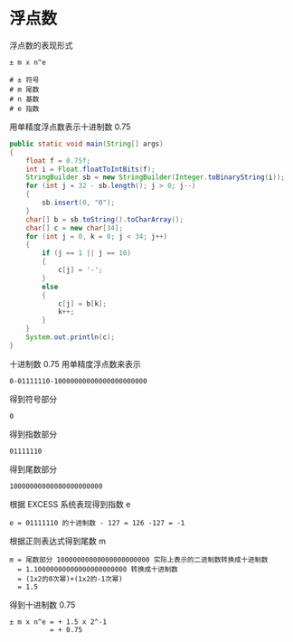 # 浮点数
浮点数的表现形式
```
± m x n^e

# ± 符号
# m 尾数
# n 基数
# e 指数
```

用单精度浮点数表示十进制数 0.75
```java
public static void main(String[] args)
{
    float f = 0.75f;
    int i = Float.floatToIntBits(f);
    StringBuilder sb = new StringBuilder(Integer.toBinaryString(i));
    for (int j = 32 - sb.length(); j > 0; j--)
    {
        sb.insert(0, "0");
    }
    char[] b = sb.toString().toCharArray();
    char[] c = new char[34];
    for (int j = 0, k = 0; j < 34; j++)
    {
        if (j == 1 || j == 10)
        {
            c[j] = '-';
        }
        else
        {
            c[j] = b[k];
            k++;
        }
    }
    System.out.println(c);
}
```

十进制数 0.75 用单精度浮点数来表示
```
0-01111110-10000000000000000000000
```

得到符号部分
```
0
```

得到指数部分
```
01111110
```

得到尾数部分
```
10000000000000000000000
```

根据 EXCESS 系统表现得到指数 e
```
e = 01111110 的十进制数 - 127 = 126 -127 = -1
```

根据正则表达式得到尾数 m
```
m = 尾数部分 10000000000000000000000 实际上表示的二进制数转换成十进制数
  = 1.10000000000000000000000 转换成十进制数
  = (1x2的0次幂)+(1x2的-1次幂)
  = 1.5
```

得到十进制数 0.75
```
± m x n^e = + 1.5 x 2^-1
          = + 0.75
```
